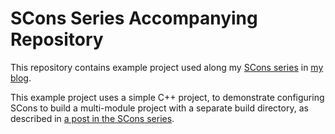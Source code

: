 # SCons Series Accompanying Repository

This repository contains example project used along my [SCons series](http://www.ostricher.com/tag/scons/) in [my blog](http://www.ostricher.com/).

This example project uses a simple C++ project, to demonstrate configuring SCons to build a multi-module project with a separate build directory, as described in [a post in the SCons series](http://www.ostricher.com/2014/09/scons-multi-module-with-build-dir).
